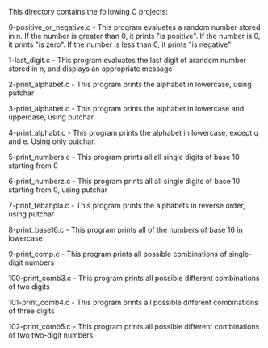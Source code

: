 This directory contains the following C projects:

0-positive_or_negative.c - This program evaluetes a random number stored in n. If the number is greater than 0, it prints "is positive". If the number is 0, it prints "is zero". If  the number is less than 0, it prints "is negative"

1-last_digit.c -  This program evaluates the last digit of arandom number stored in n, and displays an appropriate message

2-print_alphabet.c - This program prints the alphabet in lowercase, using putchar

3-print_alphabet.c - This program prints the alphabet in lowercase and uppercase, using putchar

4-print_alphabt.c -  This program prints the alphabet in lowercase, except q and e. Using only putchar.

5-print_numbers.c - This program prints all all single digits of base 10 starting from 0

6-print_numberz.c - This program prints all all single digits of base 10 starting from 0, using putchar

7-print_tebahpla.c - This program prints the alphabets in reverse order, using putchar

8-print_base16.c - This program prints all of the numbers of base 16 in lowercase

9-print_comp.c - This program prints all possible combinations of single-digit numbers

100-print_comb3.c - This program prints all possible different combinations of two digits

101-print_comb4.c - This program prints all possible different combinations of three digits

102-print_comb5.c - This program prints all possible different combinations of two two-digit numbers
 
